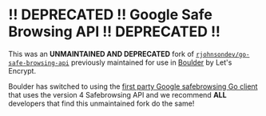 !! DEPRECATED !! Google Safe Browsing API !! DEPRECATED !!
========================

This was an **UNMAINTAINED AND DEPRECATED** fork of
[`rjohnsondev/go-safe-browsing-api`](https://github.com/rjohnsondev/go-safe-browsing-api)
previously maintained for use in
[Boulder](https://github.com/letsencrypt/boulder) by Let's Encrypt.

Boulder has switched to using the [first party Google safebrowsing Go
client](https://github.com/google/safebrowsing) that uses the version
4 Safebrowsing API and we recommend **ALL** developers that find this
unmaintained fork do the same!
